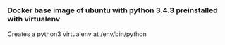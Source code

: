 ### Docker base image of ubuntu with python 3.4.3 preinstalled with virtualenv

Creates a python3 virtualenv at /env/bin/python
